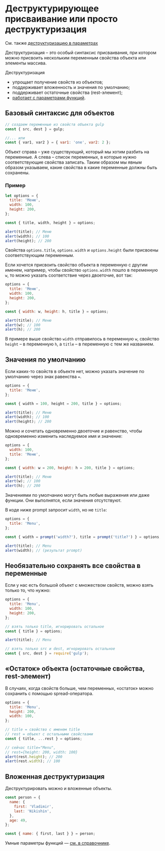 # Деструктурирующее присваивание или просто деструктуризация

См. также [деструктуризацию в параметрах](../03-functions/04-parameters-destructuring-assignment.md)

Деструктуризация – это особый синтаксис присваивания, при котором можно присвоить нескольким переменным свойства объекта или элементы массива.

Деструктуризация

- упрощает получение свойств из объектов;
- поддерживает вложенность и значения по умолчанию;
- поддерживает остаточные свойства (rest-элемент);
- [работает с параметрами функций](../03-functions/04-parameters-destructuring-assignment.md).

## Базовый синтаксис для объектов

```javascript
// создаем переменные из свойств объекта gulp
const { src, dest } = gulp;

//... или
const { var1, var2 } = { var1: 'one', var2: 2 };
```

Объект справа – уже существующий, который мы хотим разбить на переменные. А слева – список переменных, в которые нужно соответствующие свойства записать. Таким образом мы явным образом указываем, какие свойства в какие переменные должны быть сохранены.

### Пример

```javascript
let options = {
  title: 'Меню',
  width: 100,
  height: 200,
};

const { title, width, height } = options;

alert(title); // Меню
alert(width); // 100
alert(height); // 200
```

Свойства `options.title`, `options.width` и `options.height` были присвоены соответствующим переменным.

Если хочется присвоить свойство объекта в переменную с другим именем, например, чтобы свойство `options.width` пошло в переменную `w`, то можно указать соответствие через двоеточие, вот так:

```javascript
options = {
  title: 'Меню',
  width: 100,
  height: 200,
};

const { width: w, height: h, title } = options;

alert(title); // Меню
alert(w); // 100
alert(h); // 200
```

В примере выше свойство `width` отправилось в переменную `w`, свойство `height` – в переменную `h`, а `title` – в переменную с тем же названием.

## Значения по умолчанию

Если каких-то свойств в объекте нет, можно указать значение по умолчанию через знак равенства `=`.

```javascript
options = {
  title: 'Меню',
};

const { width = 100, height = 200, title } = options;

alert(title); // Меню
alert(width); // 100
alert(height); // 200
```

Можно и сочетать одновременно двоеточие и равенство, чтобы одновременно изменить наследуемое имя и значение:

```javascript
options = {
  width: 100,
  title: 'Меню',
};

const { width: w = 200, height: h = 200, title } = options;

alert(title); // Меню
alert(w); // 100
alert(h); // 200
```

Значениями по умолчанию могут быть любые выражения или даже функции. Они выполнятся, если значения отсутствуют.

В коде ниже prompt запросит `width`, но не `title`:

```javascript
options = {
  title: 'Menu',
};

const { width = prompt('width?'), title = prompt('title?') } = options;

alert(title); // Menu
alert(width); // (результат prompt)
```

## Необязательно сохранять все свойства в переменные

Если у нас есть большой объект с множеством свойств, можно взять только то, что нужно:

```javascript
options = {
  title: 'Menu',
  width: 100,
  height: 200,
};

// взять только title, игнорировать остальное
const { title } = options;

alert(title); // Menu

// взять только src и dest, игнорировать остальное
const { src, dest } = require('gulp');
```

## «Остаток» объекта (остаточные свойства, rest-элемент)

В случаях, когда свойств больше, чем переменных, «остаток» можно сохранить с помощью spread-оператора.

```javascript
options = {
  title: 'Menu',
  height: 200,
  width: 100,
};

// title = свойство с именем title
// rest = объект с остальными свойствами
const { title, ...rest } = options;

// сейчас title="Menu",
// rest={height: 200, width: 100}
alert(rest.height); // 200
alert(rest.width); // 100
```

## Вложенная деструктуризация

Деструктурировать можно и вложенные объекты.

```javascript
const person = {
  name: {
    first: 'Vladimir',
    last: 'Nikishin',
  },
  age: 49,
};

const { name: { first, last } } = person;
```

Умные параметры функций — [см. в справочнике](https://learn.javascript.ru/destructuring-assignment).
